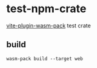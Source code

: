 # test-npm-crate

[vite-plugin-wasm-pack](https://github.com/nshen/vite-plugin-wasm-pack) test crate

## build

`wasm-pack build --target web`
